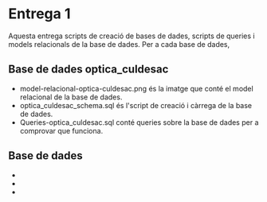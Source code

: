 # Entrega 1

Aquesta entrega scripts de creació de bases de dades, scripts de queries i models relacionals de la base de dades. Per a cada base de dades,

## Base de dades optica_culdesac

- model-relacional-optica-culdesac.png és la imatge que conté el model relacional de la base de dades.
- optica_culdesac_schema.sql és l'script de creació i càrrega de la base de dades.
- Queries-optica_culdesac.sql conté queries sobre la base de dades per a comprovar que funciona.

## Base de dades 

- 
- 
- 
